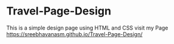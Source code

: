 # Travel-Page-Design
This is a simple design page using HTML and CSS
visit my Page
https://sreebhavanasm.github.io/Travel-Page-Design/
